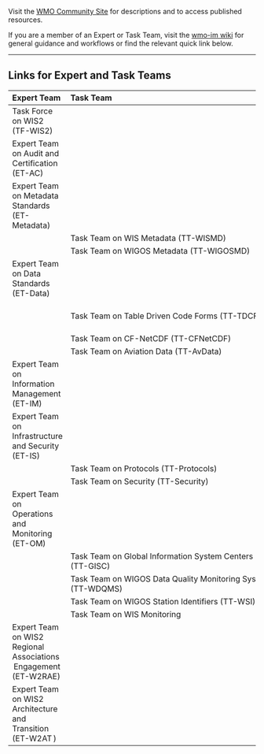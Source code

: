 Visit the [WMO Community Site](https://community.wmo.int/activity-areas/wmo-information-system-wis) for descriptions and to access published resources. 

If you are a member of an Expert or Task Team, visit the [wmo-im wiki](https://github.com/wmo-im/wmo-im.github.io/wiki) for general guidance and workflows or find the relevant quick link below. 

---
## Links for Expert and Task Teams

| Expert Team                                      | Task Team                                     | Links |
|:-------------                                    |:-------------                                 |:----- |
| Task Force on WIS2 (TF-WIS2)                     |                                               |  |
| Expert Team on Audit and Certification (ET-AC)   |                                               |[Communication](https://github.com/orgs/wmo-im/teams/et-ac) |
| Expert Team on Metadata Standards (ET-Metadata)                                                |     |
|                                                  | Task Team on WIS Metadata (TT-WISMD)          |     |
|                                                  | Task Team on WIGOS Metadata (TT-WIGOSMD)      |     |
| Expert Team on Data Standards (ET-Data)          |                                               | [Communication](https://github.com/orgs/wmo-im/teams/et-data) |
|                                                  | Task Team on Table Driven Code Forms (TT-TDCF)|[Communication](https://github.com/orgs/wmo-im/teams/tt-tdcf), [Wiki](https://github.com/wmo-im/CCT/wiki), [CCT](https://github.com/wmo-im/CCT), [GRIB2](https://github.com/wmo-im/GRIB2), [BUFR4](https://github.com/wmo-im/BUFR4) |
|                                                  | Task Team on CF-NetCDF (TT-CFNetCDF)          |     |
|                                                  | Task Team on Aviation Data (TT-AvData)        |     |
| Expert Team on Information Management (ET-IM)   |         |     |
| Expert Team on Infrastructure and Security (ET-IS)   |         |     |
|                                                  |Task Team on Protocols (TT-Protocols)         |     |
|                                                  |Task Team on Security (TT-Security)         |     |
| Expert Team on Operations and Monitoring (ET-OM)    |         |     |
|                                                  |Task Team on Global Information System Centers (TT-GISC)         |     |
|                                                  |Task Team on WIGOS Data Quality Monitoring System (TT-WDQMS)         |     |
|                                                  |Task Team on WIGOS Station Identifiers (TT-WSI)         |     |
|                                                  |Task Team on WIS Monitoring         |     |
| Expert Team on WIS2  Regional  Associations  Engagement (ET-W2RAE)     |         |     |
| Expert Team on WIS2 Architecture and Transition (ET-W2AT )     |         |     |
